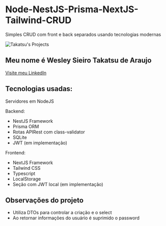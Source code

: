# Node-NestJS-Prisma-NextJS-Tailwind-CRUD
Simples CRUD com front e back separados usando tecnologias modernas

![Takatsu's Projects](https://wesleytakatsu.github.io/Pagina-Apresentacao-Pessoal/media/img/Logo-Takatsu-Projetos.png)

## Meu nome é Wesley Sieiro Takatsu de Araujo
[Visite meu LinkedIn](https://www.linkedin.com/in/wesleytakatsu/)

## Tecnologias usadas:
Servidores em NodeJS  
  
Backend:
- NestJS Framework
- Prisma ORM
- Rotas APIRest com class-validator
- SQLite
- JWT (em implementação)
  
Frontend:
- NextJS Framework
- Tailwind CSS
- Typescript
- LocalStorage
- Seção com JWT local (em implementação)


## Observações do projeto
- Utiliza DTOs para controlar a criação e o select
- Ao retornar informações do usuário é suprimido o password


